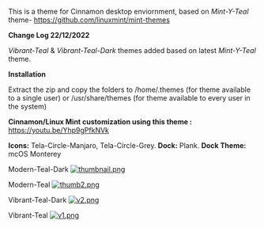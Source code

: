 This is a theme for Cinnamon desktop enviornment, based on _Mint-Y-Teal_ theme- https://github.com/linuxmint/mint-themes

**Change Log 22/12/2022**

_Vibrant-Teal_ & _Vibrant-Teal-Dark_ themes added based on latest _Mint-Y-Teal_ theme.


**Installation**

Extract the zip and copy the folders to /home/.themes (for theme available to a single user) or /usr/share/themes (for theme available to every user in the system)

**Cinnamon/Linux Mint customization using this theme :** https://youtu.be/Yhp9gPfkNVk

**Icons:** Tela-Circle-Manjaro,
       Tela-Circle-Grey.
**Dock:** Plank.
**Dock Theme:** mcOS Monterey

Modern-Teal-Dark
[![thumbnail.png](https://i.postimg.cc/wvftCbrY/thumbnail.png)](https://postimg.cc/bDnNbL8m)

Modern-Teal
[![thumb2.png](https://i.postimg.cc/ZYs32Ckv/thumb2.png)](https://postimg.cc/WtrhJp1s)

Vibrant-Teal-Dark
[![v2.png](https://i.postimg.cc/qqrkZcJH/v2.png)](https://postimg.cc/478kY9HW)

Vibrant-Teal
[![v1.png](https://i.postimg.cc/KzSFR7g3/v1.png)](https://postimg.cc/7CVjR29q)

